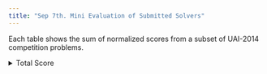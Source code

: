 ```yaml
---
title: "Sep 7th. Mini Evaluation of Submitted Solvers"
---
```


Each table shows the sum of normalized scores from a subset of UAI-2014 competition problems.

<details>
  <summary> Total Score </summary>

## PR Task

### Total score

  | time | 20 sec | 20 min | 1 hr |
  |:------|--------:|--------:|------:|
  | lbp  | -119.000 | -2.000   | -2.000 | 
  | uai14-ihler | 59.901 | 129.739 | 129.514 |


## MAR Task
 
### Total score

  | time | 20 sec | 20 min | 1 hr |
  |:------|--------:|--------:|------:|
  | lbp  | -124.000 | -4.000   | -1.000 | 
  | uai14-ihler | 35.554 | 129.908 | 129.978 |


## MPE Task

### Total score

  | time | 20 sec | 20 min | 1 hr |
  |:------|--------:|--------:|------:|
  |dallouche| 84.0479 |  87.374 | 89.447 |
  |daoopt |114.515    | 118.655        | 119.982  |
  |daoopt-weak | 27.055 | 54.431 | 57.671  |
  |uai14-ihler| 13.141 | 14.817 | 15.611 |  


## MMAP Task
 
### Total score

  | time | 20 sec | 20 min | 1 hr |
  |:------|--------:|--------:|------:|
  | daoopt | 98.211 | 114.391 | 112.646 |
  |lbp | -118.000 | -2.683 |6.078 |
  |uai14-ihler | -39.968 | -29.564 |-39.314|
  
  
</details>

